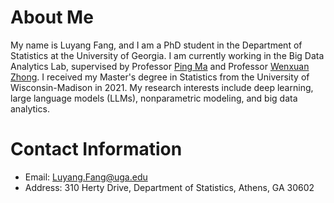 About Me
======
My name is Luyang Fang, and I am a PhD student in the Department of Statistics at the University of Georgia. I am currently working in the Big Data Analytics Lab, supervised by Professor [Ping Ma](https://bdalpingio.github.io/) and Professor [Wenxuan Zhong](https://zhonglabuga.github.io/). I received my Master's degree in Statistics from the University of Wisconsin-Madison in 2021. My research interests include deep learning, large language models (LLMs), nonparametric modeling, and big data analytics.

Contact Information
======
- Email: Luyang.Fang@uga.edu
- Address: 310 Herty Drive, Department of Statistics, Athens, GA 30602



